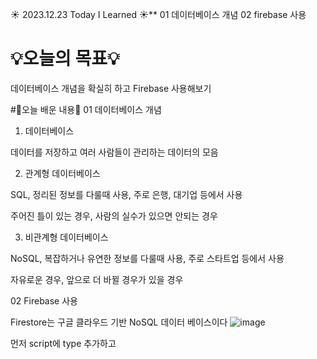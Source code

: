 ☀️ 2023.12.23 Today I Learned ☀️**
01 데이터베이스 개념
02 firebase 사용
 

# 💡오늘의 목표💡
데이터베이스 개념을 확실히 하고 Firebase 사용해보기

 

#📖오늘 배운 내용📖
01 데이터베이스 개념

 1) 데이터베이스

데이터를 저장하고 여러 사람들이 관리하는 데이터의 모음

 

 2) 관계형 데이터베이스

SQL, 정리된 정보를 다룰때 사용, 주로 은행, 대기업 등에서 사용

주어진 틀이 있는 경우, 사람의 실수가 있으면 안되는 경우

 

 3) 비관계형 데이터베이스

NoSQL, 복잡하거나 유연한 정보를 다룰때 사용, 주로 스타트업 등에서 사용

자유로운 경우, 앞으로 더 바뀔 경우가 있을 경우

 

 

02 Firebase 사용

Firestore는 구글 클라우드 기반 NoSQL 데이터 베이스이다
![image](https://github.com/limhyerin/TIL/assets/70150896/34d77823-5614-470d-a0e9-0b39026ecea7)


 

먼저 script에 type 추가하고

<script type="module">
그다음 파이어 베이스 세팅 코드를 script안에 추가하고 firebase 구성정보 설정 부분을 모두 지워서 자신의 설정 내용으로 채운다.

// Firebase SDK 라이브러리 가져오기
import { initializeApp } from "https://www.gstatic.com/firebasejs/9.22.0/firebase-app.js";
import { getFirestore } from "https://www.gstatic.com/firebasejs/9.22.0/firebase-firestore.js";
import { collection, addDoc } from "https://www.gstatic.com/firebasejs/9.22.0/firebase-firestore.js";
import { getDocs } from "https://www.gstatic.com/firebasejs/9.22.0/firebase-firestore.js";


// Firebase 구성 정보 설정
const firebaseConfig = {
	본인 설정 내용 채우기 
};


// Firebase 인스턴스 초기화
const app = initializeApp(firebaseConfig);
const db = getFirestore(app);
 

프로젝트 설정 - SDK설정 및 구성 - 구성 코드 복사해서 위의 코드의 '본인 설정 내용 채우기' 부분에 채워넣는다.

![image](https://github.com/limhyerin/TIL/assets/70150896/53780261-0be8-4bd1-a27e-b6c0b70520f1)
![image](https://github.com/limhyerin/TIL/assets/70150896/f6e2f1d6-db12-4038-b39c-03099deec84b)


데이터를 추가할 수 있는 코드

$("#id").click(async function () {
    let doc = {};
    await addDoc(collection(db, "콜렉션이름"), doc);
})
 

근데 이렇게 하면 이제 onclick이 안된다. 그래서 onclick을 없애고 id값을 줘서 아래와 같이 바꾸어준다.

각각 파이어베이스에 값을 보내는 것

$("#postingbtn").click(async function () {
        let image = $("#image").val();
        let title = $("#title").val();
        let content = $("#content").val();
        let date = $("#date").val();

        let doc = {
          image: image,
          title: title,
          content: content,
          date: date,
        };
        await addDoc(collection(db, "albums"), doc);
        alert("저장 완료!");
        window.location.reload(); //새로고침
      });
 

버튼 클릭시 접었다 펴는 기능도, $(document).ready(function() {}) 기능도 의미가 없어져서 다른 것을 할 필요는 없고 그 안에 있는 코드들은 다 빼놓으면 된다.

$("#savebtn").click(async function () {
        $("#postingbox").toggle(); //나와있으면 꺼지고 켜져있으면 꺼지고
      });
 

파이어베이스에서 값을 가져와서 붙이는 코드

let docs = await getDocs(collection(db, "albums"));
      docs.forEach((doc) => {
        let row = doc.data();

        let image = row['image'];
        let title = row['title'];
        let content = row['content'];
        let date = row['date'];

        let temp_html = `
              <div class="col">
                <div class="card h-100">
                  <img
                    src="${image}"
                    class="card-img-top"
                    alt="..."
                  />
                  <div class="card-body">
                    <h5 class="card-title">${title}</h5>
                    <p class="card-text">${content}</p>
                  </div>
                  <div class="card-footer">
                    <small class="text-body-secondary">${date}</small>
                  </div>
                </div>
              </div>`;

        $("#card").append(temp_html);
      });
 

🧸코멘트🧸
다시 까먹을 수도 있을 것 같아서 다른 프로젝트 만들어서 다시 적용해봐야겠다
